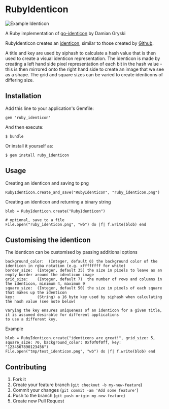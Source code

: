 # RubyIdenticon

![Example Identicon](https://dl.dropboxusercontent.com/u/176278/ruby_identicon.png)

A Ruby implementation of [go-identicon](https://github.com/dgryski/go-identicon) by Damian Gryski

RubyIdenticon creates an [identicon](https://en.wikipedia.org/wiki/Identicon), similar to those created by [Github](https://github.com/blog/1586-identicons).

A title and key are used by siphash to calculate a hash value that is then used to create a visual identicon representation. The identicon is made by creating a left hand side pixel representation of each bit in the hash value - this is then mirrored onto the right hand side to create an image that we see as a shape. The grid and square sizes can be varied to create identicons of differing size.

## Installation

Add this line to your application's Gemfile:

    gem 'ruby_identicon'

And then execute:

    $ bundle

Or install it yourself as:

    $ gem install ruby_identicon

## Usage

Creating an identicon and saving to png

    RubyIdenticon.create_and_save("RubyIdenticon", "ruby_identicon.png")

Creating an identicon and returning a binary string

    blob = RubyIdenticon.create("RubyIdenticon")
  
    # optional, save to a file
    File.open("ruby_identicon.png", "wb") do |f| f.write(blob) end

## Customising the identicon

The identicon can be customised by passing additional options

    background_color:  (Integer, default 0) the background color of the identicon in rgba notation (e.g. xffffffff for white)
    border_size:  (Integer, default 35) the size in pixels to leave as an empty border around the identicon image
    grid_size:    (Integer, default 7)  the number of rows and columns in the identicon, minimum 4, maximum 9
    square_size:  (Integer, default 50) the size in pixels of each square that makes up the identicon
    key:          (String) a 16 byte key used by siphash when calculating the hash value (see note below)
  
    Varying the key ensures uniqueness of an identicon for a given title, it is assumed desirable for different applications
    to use a different key.
  
Example

    blob = RubyIdenticon.create("identicons are great!", grid_size: 5, square_size: 70, background_color: 0xf0f0f0ff, key: "1234567890123456")
    File.open("tmp/test_identicon.png", "wb") do |f| f.write(blob) end

## Contributing

1. Fork it
2. Create your feature branch (`git checkout -b my-new-feature`)
3. Commit your changes (`git commit -am 'Add some feature'`)
4. Push to the branch (`git push origin my-new-feature`)
5. Create new Pull Request
